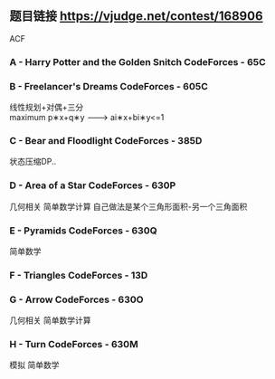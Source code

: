 ## 题目链接 https://vjudge.net/contest/168906
ACF

### A - Harry Potter and the Golden Snitch CodeForces - 65C 



### B - Freelancer's Dreams CodeForces - 605C 
线性规划+对偶+三分<br>
maximum p∗x+q∗y --->  ai∗x+bi∗y<=1

### C - Bear and Floodlight CodeForces - 385D 
状态压缩DP..


### D - Area of a Star CodeForces - 630P 
几何相关 简单数学计算 自己做法是某个三角形面积-另一个三角面积

### E - Pyramids CodeForces - 630Q 
简单数学

### F - Triangles CodeForces - 13D 

### G - Arrow CodeForces - 630O 
几何相关 简单数学计算

### H - Turn CodeForces - 630M 
模拟 简单数学
